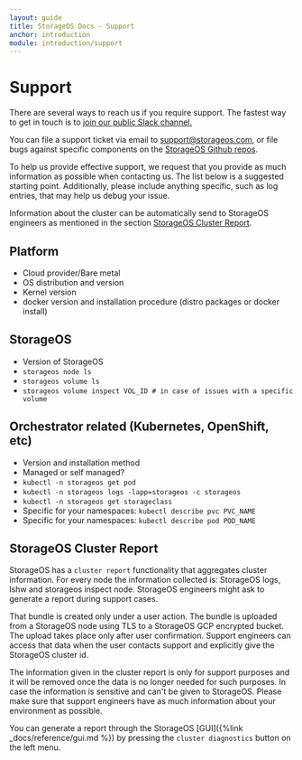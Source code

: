 ```yaml
---
layout: guide
title: StorageOS Docs - Support
anchor: introduction
module: introduction/support
---
```


# Support

There are several ways to reach us if you require support. The fastest way to
get in touch is to [join our public Slack
channel.](https://slack.storageos.com) <script async defer
src="http://slack.storageos.com/slackin.js"></script>

You can file a support ticket via email to [
support@storageos.com](mailto:support@storageos.com), or file bugs against
specific components on the [StorageOS Github
repos](https://github.com/storageos).

To help us provide effective support, we request that you provide as much
information as possible when contacting us. The list below is a suggested
starting point. Additionally, please include anything specific, such as log
entries, that may help us debug your issue. 

Information about the cluster can be automatically send to StorageOS engineers
as mentioned in the section [StorageOS Cluster
Report](/docs/introduction/support#storageos-cluster-report).

## Platform
- Cloud provider/Bare metal
- OS distribution and version
- Kernel version
- docker version and installation procedure (distro packages or docker install)

## StorageOS 
- Version of StorageOS
- `storageos node ls`
- `storageos volume ls`
- `storageos volume inspect VOL_ID # in case of issues with a specific volume`

## Orchestrator related (Kubernetes, OpenShift, etc)
- Version and installation method
- Managed or self managed?
- `kubectl -n storageos get pod` 
- `kubectl -n storageos logs -lapp=storageos -c storageos`
- `kubectl -n storageos get storageclass`
- Specific for your namespaces: `kubectl describe pvc PVC_NAME` 
- Specific for your namespaces: `kubectl describe pod POD_NAME` 

## StorageOS Cluster Report

StorageOS has a `cluster report` functionality that aggregates cluster
information. For every node the information collected is: StorageOS logs, lshw
and storageos inspect node. StorageOS engineers might ask to generate a report
during support cases.

That bundle is created only under a user action. The bundle is uploaded from a
StorageOS node using TLS to a StorageOS GCP encrypted bucket. The upload takes
place only after user confirmation. Support engineers can access that data when
the user contacts support and explicitly give the StorageOS cluster id.

The information given in the cluster report is only for support purposes and it
will be removed once the data is no longer needed for such purposes. In case the
information is sensitive and can't be given to StorageOS. Please make sure that
support engineers have as much information about your environment as possible.

You can generate a report through the StorageOS
[GUI]({%link _docs/reference/gui.md %}) by pressing the `cluster
diagnostics` button on the left menu.
